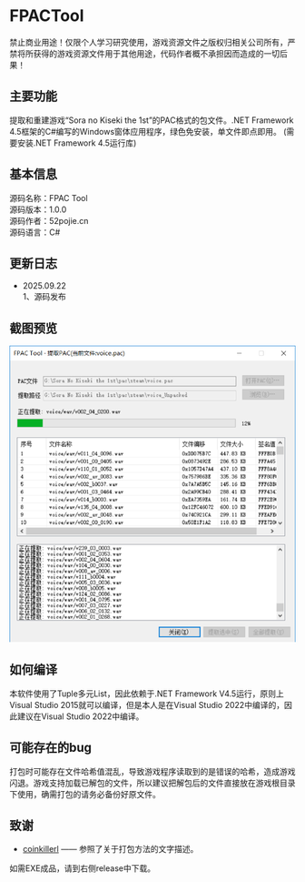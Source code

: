 # FPACTool

禁止商业用途！仅限个人学习研究使用，游戏资源文件之版权归相关公司所有，严禁将所获得的游戏资源文件用于其他用途，代码作者概不承担因而造成的一切后果！

## 主要功能  
提取和重建游戏“Sora no Kiseki the 1st”的PAC格式的包文件。.NET Framework 4.5框架的C#编写的Windows窗体应用程序，绿色免安装，单文件即点即用。
(需要安装.NET Framework 4.5运行库)

## 基本信息
源码名称：FPAC Tool   
源码版本：1.0.0  
源码作者：52pojie.cn  
源码语言：C#  

## 更新日志  
- 2025.09.22   
1、源码发布  

## 截图预览  
![使用效果](https://github.com/xingshen60771/FPACTool/blob/master/Screenshot/Screenshot.png)  

## 如何编译  
本软件使用了Tuple多元List，因此依赖于.NET Framework V4.5运行，原则上Visual Studio 2015就可以编译，但是本人是在Visual Studio 2022中编译的，因此建议在Visual Studio 2022中编译。  

## 可能存在的bug  
打包时可能存在文件哈希值混乱，导致游戏程序读取到的是错误的哈希，造成游戏闪退。游戏支持加载已解包的文件，所以建议把解包后的文件直接放在游戏根目录下使用，确需打包的请务必备份好原文件。

## 致谢
- [coinkillerl](https://github.com/coinkillerl/FPACker/edit/master/README.md)   —— 参照了关于打包方法的文字描述。

如需EXE成品，请到右侧release中下载。
